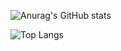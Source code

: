 
![Anurag's GitHub stats](https://github-readme-stats.vercel.app/api?username=sihua14&theme=merko&show_icons=true)

![Top Langs](https://github-readme-stats.vercel.app/api/top-langs/?username=sihua14&layout=compact&theme=merko&show_icons=true)



